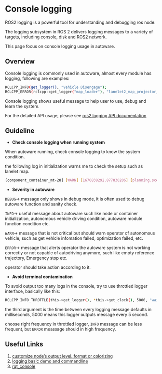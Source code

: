 # Console logging

ROS2 logging is a powerful tool for understanding and debugging ros node.

The logging subsystem in ROS 2 delivers logging messages to a variety of targets, including console, disk and ROS2 network. 

This page focus on console logging usage in autoware. 

## Overview

Console logging is commonly used in autoware, almost every module has logging, following are examples:
```bash
RCLCPP_INFO(get_logger(), "Vehicle Disengage"); 
RCLCPP_ERROR(rclcpp::get_logger("map_loader"), "lanelet2_map_projector_type is not supported");
```
Console logging shows useful message to help user to use, debug and learn the system.

For the detailed API usage, please see [ros2 logging API documentation](https://docs.ros.org/en/humble/Concepts/About-Logging.html#apis).

## Guideline
- **Check console logging when running system**
  
When autoware running, check console logging to know the system condition.

the following log in initialization warns me to check the setup such as lanelet map.
```bash
[component_container_mt-28] [WARN] [1670838292.877830206] [planning.scenario_planning.lane_driving.motion_planning.obstacle_avoidance_planner]: failed to get transform from map to base_link: "map" passed to lookupTransform argument target_frame does not exist. 
```
- **Severity in autoware**
  
`DEBUG`-> message only shows in debug mode, it is often used to debug autoware function and sanity check.

`INFO`-> useful message about autoware such like node or container initialization, autonomous vehicle driving condition, autoware module function condition etc.

`WARN`-> message that is not critical but should warn operator of autonomous vehicle, such as get vehicle infomation failed, optimization failed, etc.

`ERROR`-> message that alerts operator the autoware system is not working correctly or not capable of autodriving anymore, such like empty reference trajectory, Emergency stop etc. 

operator should take action according to it.

- **Avoid terminal contamination**

To avoid output too many logs in the console, try to use throttled logger interface, basically like this:
```bash
RCLCPP_INFO_THROTTLE(this->get_logger(), *this->get_clock(), 5000, "waiting for current_pose...");
```
the third argument is the time between every logging message defaults in milliseconds, 5000 means this logger outputs message every 5 second. 

choose right frequency in throttled logger, `INFO` message can be less frequent, but `ERROR` meassage should in high frequency.

## Useful Links 
1. [customize node’s output level, format or colorizing](https://docs.ros.org/en/humble/Concepts/About-Logging.html#configuration)
2. [logging basic demo and commandline ](https://docs.ros.org/en/humble/Concepts/About-Logging.html)
3. [rqt_console](https://docs.ros.org/en/humble/Tutorials/Beginner-CLI-Tools/Using-Rqt-Console/Using-Rqt-Console.html)